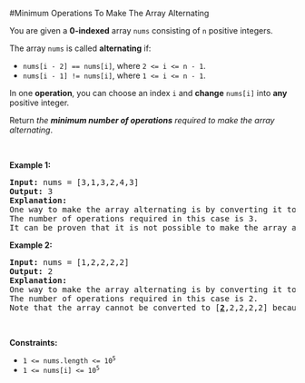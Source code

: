 #Minimum Operations To Make The Array Alternating
<p>You are given a <strong>0-indexed</strong> array <code>nums</code> consisting of <code>n</code> positive integers.</p>
<p>The array <code>nums</code> is called <strong>alternating</strong> if:</p>
<ul>
<li><code>nums[i - 2] == nums[i]</code>, where <code>2 &lt;= i &lt;= n - 1</code>.</li>
<li><code>nums[i - 1] != nums[i]</code>, where <code>1 &lt;= i &lt;= n - 1</code>.</li>
</ul>
<p>In one <strong>operation</strong>, you can choose an index <code>i</code> and <strong>change</strong> <code>nums[i]</code> into <strong>any</strong> positive integer.</p>
<p>Return <em>the <strong>minimum number of operations</strong> required to make the array alternating</em>.</p>
<p> </p>
<p><strong class="example">Example 1:</strong></p>
<pre><strong>Input:</strong> nums = [3,1,3,2,4,3]
<strong>Output:</strong> 3
<strong>Explanation:</strong>
One way to make the array alternating is by converting it to [3,1,3,<u><strong>1</strong></u>,<u><strong>3</strong></u>,<u><strong>1</strong></u>].
The number of operations required in this case is 3.
It can be proven that it is not possible to make the array alternating in less than 3 operations. 
</pre>
<p><strong class="example">Example 2:</strong></p>
<pre><strong>Input:</strong> nums = [1,2,2,2,2]
<strong>Output:</strong> 2
<strong>Explanation:</strong>
One way to make the array alternating is by converting it to [1,2,<u><strong>1</strong></u>,2,<u><strong>1</strong></u>].
The number of operations required in this case is 2.
Note that the array cannot be converted to [<u><strong>2</strong></u>,2,2,2,2] because in this case nums[0] == nums[1] which violates the conditions of an alternating array.
</pre>
<p> </p>
<p><strong>Constraints:</strong></p>
<ul>
<li><code>1 &lt;= nums.length &lt;= 10<sup>5</sup></code></li>
<li><code>1 &lt;= nums[i] &lt;= 10<sup>5</sup></code></li>
</ul>
